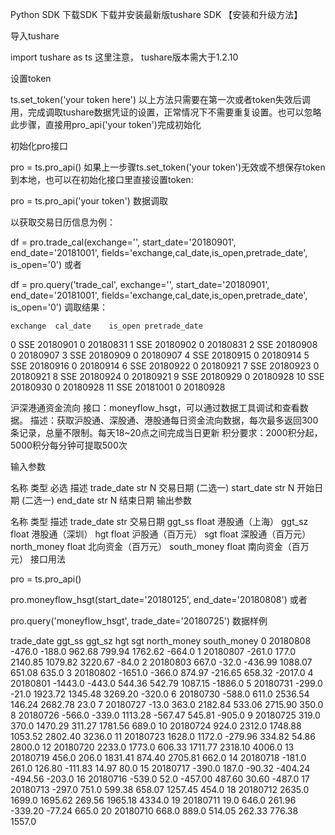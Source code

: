 Python SDK
下载SDK
下载并安装最新版tushare SDK 【安装和升级方法】

导入tushare

import tushare as ts
这里注意， tushare版本需大于1.2.10

设置token

ts.set_token('your token here')
以上方法只需要在第一次或者token失效后调用，完成调取tushare数据凭证的设置，正常情况下不需要重复设置。也可以忽略此步骤，直接用pro_api('your token')完成初始化

初始化pro接口

pro = ts.pro_api()
如果上一步骤ts.set_token('your token')无效或不想保存token到本地，也可以在初始化接口里直接设置token:

pro = ts.pro_api('your token')
数据调取

以获取交易日历信息为例：

df = pro.trade_cal(exchange='', start_date='20180901', end_date='20181001', fields='exchange,cal_date,is_open,pretrade_date', is_open='0')
或者

df = pro.query('trade_cal', exchange='', start_date='20180901', end_date='20181001', fields='exchange,cal_date,is_open,pretrade_date', is_open='0')
调取结果：

    exchange  cal_date    is_open pretrade_date
0          SSE       20180901        0      20180831
1          SSE       20180902        0      20180831
2          SSE       20180908        0      20180907
3          SSE       20180909        0      20180907
4          SSE       20180915        0      20180914
5          SSE       20180916        0      20180914
6          SSE       20180922        0      20180921
7          SSE       20180923        0      20180921
8          SSE       20180924        0      20180921
9          SSE       20180929        0      20180928
10         SSE       20180930        0      20180928
11         SSE       20181001        0      20180928


沪深港通资金流向
接口：moneyflow_hsgt，可以通过数据工具调试和查看数据。
描述：获取沪股通、深股通、港股通每日资金流向数据，每次最多返回300条记录，总量不限制。每天18~20点之间完成当日更新
积分要求：2000积分起，5000积分每分钟可提取500次

输入参数

名称	类型	必选	描述
trade_date	str	N	交易日期 (二选一)
start_date	str	N	开始日期 (二选一)
end_date	str	N	结束日期
输出参数

名称	类型	描述
trade_date	str	交易日期
ggt_ss	float	港股通（上海）
ggt_sz	float	港股通（深圳）
hgt	float	沪股通（百万元）
sgt	float	深股通（百万元）
north_money	float	北向资金（百万元）
south_money	float	南向资金（百万元）
接口用法


pro = ts.pro_api()

pro.moneyflow_hsgt(start_date='20180125', end_date='20180808')
或者


pro.query('moneyflow_hsgt', trade_date='20180725')
数据样例

   trade_date  ggt_ss  ggt_sz      hgt      sgt  north_money  south_money
0    20180808  -476.0  -188.0   962.68   799.94      1762.62       -664.0
1    20180807  -261.0   177.0  2140.85  1079.82      3220.67        -84.0
2    20180803   667.0   -32.0  -436.99  1088.07       651.08        635.0
3    20180802 -1651.0  -366.0   874.97  -216.65       658.32      -2017.0
4    20180801 -1443.0  -443.0   544.36   542.79      1087.15      -1886.0
5    20180731  -299.0   -21.0  1923.72  1345.48      3269.20       -320.0
6    20180730  -588.0   611.0  2536.54   146.24      2682.78         23.0
7    20180727   -13.0   363.0  2182.84   533.06      2715.90        350.0
8    20180726  -566.0  -339.0  1113.28  -567.47       545.81       -905.0
9    20180725   319.0   370.0  1470.29   311.27      1781.56        689.0
10   20180724   924.0  2312.0  1748.88  1053.52      2802.40       3236.0
11   20180723  1628.0  1172.0  -279.96   334.82        54.86       2800.0
12   20180720  2233.0  1773.0   606.33  1711.77      2318.10       4006.0
13   20180719   456.0   206.0  1831.41   874.40      2705.81        662.0
14   20180718  -181.0   261.0   126.80  -111.83        14.97         80.0
15   20180717  -390.0   187.0   -90.32  -404.24      -494.56       -203.0
16   20180716  -539.0    52.0  -457.00   487.60        30.60       -487.0
17   20180713  -297.0   751.0   599.38   658.07      1257.45        454.0
18   20180712  2635.0  1699.0  1695.62   269.56      1965.18       4334.0
19   20180711    19.0   646.0   261.96  -339.20       -77.24        665.0
20   20180710   668.0   889.0   514.05   262.33       776.38       1557.0